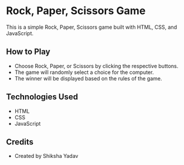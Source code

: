 # Rock, Paper, Scissors Game

This is a simple Rock, Paper, Scissors game built with HTML, CSS, and JavaScript. 

## How to Play
- Choose Rock, Paper, or Scissors by clicking the respective buttons.
- The game will randomly select a choice for the computer.
- The winner will be displayed based on the rules of the game.

## Technologies Used
- HTML
- CSS
- JavaScript

## Credits
- Created by Shiksha Yadav
